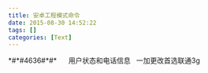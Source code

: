 ```yaml
---
title: 安卓工程模式命令
date: 2015-08-30 14:52:22
tags: []
categories: [Text]
---
```


<p>*#*#4636#*#*&nbsp;&nbsp;&nbsp;&nbsp;&nbsp;&nbsp;用户状态和电话信息&nbsp;&nbsp;&nbsp;一加更改首选联通3g</p> 
<p>&nbsp;</p> 
<p><br /></p>